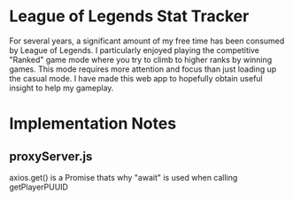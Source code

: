 # League of Legends Stat Tracker
For several years, a significant amount of my free time has been consumed by League of Legends. I particularly enjoyed playing the competitive "Ranked" game mode where you try to climb to higher ranks by winning games. This mode requires more attention and focus than just loading up the casual mode. I have made this web app to hopefully obtain useful insight to help my gameplay.

# Implementation Notes

## proxyServer.js

axios.get() is a Promise thats why "await" is used when calling getPlayerPUUID